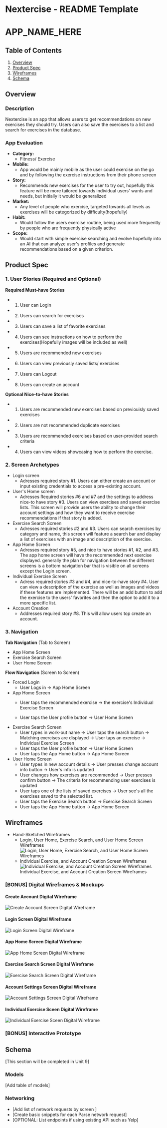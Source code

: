 Nextercise - README Template
===

# APP_NAME_HERE

## Table of Contents
1. [Overview](#Overview)
1. [Product Spec](#Product-Spec)
1. [Wireframes](#Wireframes)
2. [Schema](#Schema)

## Overview
### Description
Nextercise is an app that allows users to get recommendations on new exercises they should try. Users can also save the exercises to a list and search for exercises in the database.

### App Evaluation
- **Category:**
    - Fitness/ Exercise
- **Mobile:**
    - App would be mainly mobile as the user could exercise on the go and by following the exercise instructions from their phone screen
- **Story:**
    - Recommends new exercises for the user to try out, hopefully this feature will be more tailored towards individual users' wants and needs, but initially it would be generalized
- **Market:**
    - Any level of people who exercise, targeted towards all levels as exercises will be categorized by difficulty(hopefully)
- **Habit:**
    - Would follow the users exercise routine, being used more frequently by people who are frequently physically active
- **Scope:**
    - Would start with simple exercise searching and evolve hopefully into an AI that can analyze user's profiles and generate recommendations based on a given criterion. 

## Product Spec

### 1. User Stories (Required and Optional)

**Required Must-have Stories**

* 1. User can Login
* 2. Users can search for exercises
* 3. Users can save a list of favorite exercises
* 4. Users can see instructions on how to perform the exercises(Hopefully images will be included as well)
* 5. Users are recommended new exercises
* 6. Users can view previously saved lists/ exercises
* 7. Users can Logout
* 8. Users can create an account

**Optional Nice-to-have Stories**

* 1. Users are recommended new exercises based on previouisly saved exercises
* 2. Users are not recommended duplicate exercises
* 3. Users are recommended exercises based on user-provided search criteria
* 4. Users can view videos showcasing how to perform the exercise.

### 2. Screen Archetypes

* Login screen
    * Adresses required story #1. Users can either create an account or input existing credentials to access a pre-existing account.
* User's Home screen
   * Adresses Required stories #6 and #7 and the settings to address nice-to have story #3. Users can view exercises and saved exercise lists. This screen will provide users the ability to change their account settings and how they want to receive exercise recommendations if that story is added.
* Exercise Search Screen
   * Adresses required stories #2 and #3. Users can search exercises by category and name, this screen will feature a search bar and display a list of exercises with an image and description of the exercise.
* App Home Screen
    * Adresses required story #5, and nice to have stories #1, #2, and #3. The app home screen will have the recommended next exercise displayed. generally the plan for navigation between the different screens is a bottom navigation bar that is visible on all screens except the Login screen.
* Individual Exercise Screen
    * Adress required stories #3 and #4, and nice-to-have story #4. User can view a description of the exercise as well as images and videos if these features are implemented. There will be an add button to add the exercise to the users' favorites and then the option to add it to a more specific list. 
* Account Creation
    * Addresses required story #8. This will allow users top create an account.

### 3. Navigation

**Tab Navigation** (Tab to Screen)

* App Home Screen
* Exercise Search Screen
* User Home Screen

**Flow Navigation** (Screen to Screen)

* Forced Login
   * User Logs in -> App Home Screen
* App Home Screen
   * User taps the recommended exercise -> the exercise's Individual Exercise Screen
   
   * User taps the User profile button -> User Home Screen
* Exercise Search Screen
    * User types in work-out name -> User taps the search button -> Matching exercises are displayed -> User taps an exercise -> Individual Exercise Screen
    * User taps the User profile button -> User Home Screen
    * User taps the App Home button -> App Home Screen
* User Home Screen 
    * User types in new account details -> User presses change account info button -> User's info is updated
    * User changes how exercises are recommended -> User presses confirm button -> The criteria for recommending user exercises is updated
    * User taps one of the lists of saved exercises -> User see's all the exercises saved to the selected list.
    * User taps the Exercise Search button -> Exercise Search Screen
    * User taps the App Home button -> App Home Screen
## Wireframes
* Hand-Sketched Wireframes
    * Login, User Home, Exercise Search, and User Home Screen Wireframes
![Login, User Home, Exercise Search, and User Home Screen Wireframes](https://i.imgur.com/BX6z0d6.jpg)
    * Individual Exercise, and Account Creation Screen Wireframes
![Individual Exercise, and Account Creation Screen Wireframes](https://i.imgur.com/PJBVJTb.jpg)
Individual Exercise, and Account Creation Screen Wireframes
    

### [BONUS] Digital Wireframes & Mockups
#### Create Account Digital Wireframe
![Create Account Screen Digital Wireframe](https://i.imgur.com/2ATnxj0.png)
#### Login Screen Digital Wireframe
![Login Screen Digital Wireframe](https://i.imgur.com/ELOzelk.png)
#### App Home Screen Digital Wireframe
![App Home Screen Digital Wireframe](https://i.imgur.com/89DUI0k.png)
#### Exercise Search Screen Digital Wireframe
![Exercise Search Screen Digital Wireframe](https://i.imgur.com/lA46r4B.png)
#### Account Settings Screen Digital Wireframe
![Account Settings Screen Digital Wireframe](https://i.imgur.com/IVMQ4fM.png)
#### Individual Exercise Sceen Digital Wireframe
![Individual Exercise Sceen Digital Wireframe](https://i.imgur.com/vLDQ1Vu.png)

### [BONUS] Interactive Prototype

## Schema 
[This section will be completed in Unit 9]
### Models
[Add table of models]
### Networking
- [Add list of network requests by screen ]
- [Create basic snippets for each Parse network request]
- [OPTIONAL: List endpoints if using existing API such as Yelp]
